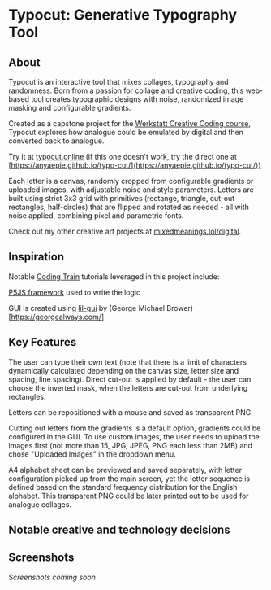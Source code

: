 # Typocut: Generative Typography Tool

## About

Typocut is an interactive tool that mixes collages, typography and randomness. Born from a passion for collage and creative coding, this web-based tool creates typographic designs with noise, randomized image masking and configurable gradients. 

Created as a capstone project for the [Werkstatt Creative Coding course](https://werkstatt.school/creative-coding), Typocut explores how analogue could be emulated by digital and then converted back to analogue.

Try it at [typocut.online](https://typocut.online)
(if this one doesn't work, try the direct one at [https://anyaepie.github.io/typo-cut/](https://anyaepie.github.io/typo-cut/)) 

Each letter is a canvas, randomly cropped from configurable gradients or uploaded images, with adjustable noise and style parameters. Letters are built using strict 3x3 grid with primitives (rectange, triangle, cut-out rectangles, half-circles) that are flipped and rotated as needed - all with noise applied, combining pixel and parametric fonts.

Check out my other creative art projects at [mixedmeanings.lol/digital](https://www.mixedmeanings.lol/digital).

## Inspiration

Notable [Coding Train](https://thecodingtrain.com/) tutorials leveraged in this project include:

[P5JS framework](https://p5js.org/) used to write the logic

GUI is created using [lil-gui](https://lil-gui.georgealways.com/#) by (George Michael Brower)[https://georgealways.com/]

## Key Features

The user can type their own text (note that there is a limit of characters dynamically calculated depending on the canvas size, letter size and spacing, line spacing). Direct cut-out is applied by default - the user can choose the inverted mask, when the letters are cut-out from underlying rectangles.

Letters can be repositioned with a mouse and saved as transparent PNG.

Cutting out letters from the gradients is a default option, gradients could be configured in the GUI. To use custom images, the user needs to upload the images first (not more than 15, JPG, JPEG, PNG each less than 2MB) and chose "Uploaded Images" in the dropdown menu.

A4 alphabet sheet can be previewed and saved separately, with letter configuration picked up from the main screen, yet the letter sequence is defined based on the standard frequency distribution for the English alphabet. This transparent PNG could be later printed out to be used for analogue collages.

## Notable creative and technology decisions

## Screenshots

*Screenshots coming soon*


